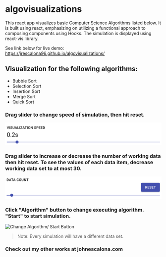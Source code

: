 # algovisualizations

This react app visualizes basic Computer Science Algorithms listed below. It is built using react, emphasizing on utilizing a functional approach to composing components using Hooks. The simulation is displayed using react-vis library.

See link below for live demo:
https://jrescalona96.github.io/algovisualizations/

## Visualization for the following algorithms:

- Bubble Sort
- Selection Sort
- Insertion Sort
- Merge Sort
- Quick Sort

### Drag slider to change speed of simulation, then hit reset.

![Speed Slider](https://github.com/jrescalona96/algovisualizations/blob/master/public/demopic1.png)

### Drag slider to increase or decrease the number of working data then hit reset. To see the values of each data item, decrease working data set to at most 30.

![Data Set Slider](https://github.com/jrescalona96/algovisualizations/blob/master/public/demopic2.png)

### Click "Algorithm" button to change executing algorithm. "Start" to start simulation.

![Change Algorithm/ Start Button](https://github.com/jrescalona96/algovisualizations/tree/master/public/demopic3.png)

> Note: Every simulation will have a different data set.

### Check out my other works at johnescalona.com
